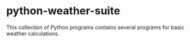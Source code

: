 # python-weather-suite
This collection of Python programs contains several programs for basic weather calculations.
